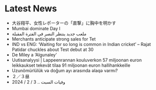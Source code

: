# Latest News
-  大谷翔平、女性レポーターの「直撃」に胸中を明かす
-  Mumbai dominate Day I
-  ملعب جديد ينتظر النصر في الفترة المقبلة
-  Merchants anticipate strong sales for Tet
-  IND vs ENG: ‘Waiting for so long is common in Indian cricket’ – Rajat Patidar chuckles about Test debut at 30
-  De Miley a ‘Algunaley’
-  Uutisanalyysi | Lappeenrannan kouluverkon 57 miljoonan euron leikkaukset tekevät tilaa 91 miljoonan euron hallihankkeille
-  Uzunömürlülük və doğum ayı arasında əlaqə varmı?
-  ２／３昼
-  وفيات السبت .. 3 / 2 / 2024
